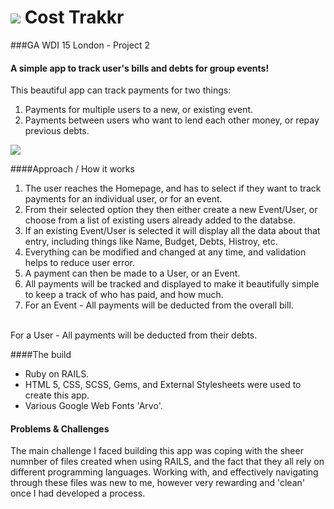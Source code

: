 # ![](https://ga-dash.s3.amazonaws.com/production/assets/logo-9f88ae6c9c3871690e33280fcf557f33.png) Cost Trakkr

###GA WDI 15 London - Project 2

#### A simple app to track user's bills and debts for group events!

This beautiful app can track payments for two things:

1. Payments for multiple users to a new, or existing event. 
2. Payments between users who want to lend each other money, or repay previous debts.

![](http://i.imgur.com/6jdWpqR.png)

####Approach / How it works

1. The user reaches the Homepage, and has to select if they want to track payments for an individual user, or for an event.
2. From their selected option they then either create a new Event/User, or choose from a list of existing users already added to the databse.
3. If an existing Event/User is selected it will display all the data about that entry, including things like Name, Budget, Debts, Histroy, etc.
4. Everything can be modified and changed at any time, and validation helps to reduce user error.
5. A payment can then be made to a User, or an Event.
6. All payments will be tracked and displayed to make it beautifully simple to keep a track of who has paid, and how much.
7. For an Event - All payments will be deducted from the overall bill.
<br>
For a User - All payments will be deducted from their debts.   

####The build

* Ruby on RAILS.
* HTML 5, CSS, SCSS, Gems, and External Stylesheets were used to create this app. 
* Various Google Web Fonts 'Arvo'.


#### Problems & Challenges

The main challenge I faced building this app was coping with the sheer numnber of files created when using RAILS, and the fact that they all rely on different programming languages. Working with, and effectively navigating through these files was new to me, however very rewarding and 'clean' once I had developed a process.